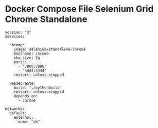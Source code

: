 # Docker Compose File Selenium Grid Chrome Standalone
```console
version: "3"
services:

  chrome:
    image: selenium/standalone-chrome
    hostname: chrome
    shm_size: 2g
    ports:
      - "7900:7900"
      - "4444:4444"
    restart: unless-stopped

  webdecreate:
    build: "./pythonbuild"
    restart: unless-stopped
    depends_on:
      - chrome

networks:
  default:
    external:
      name: "db"
```
